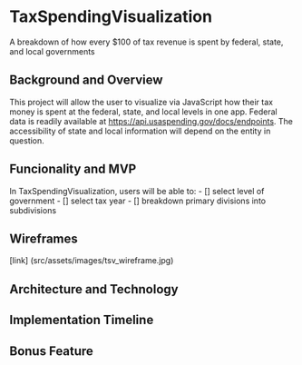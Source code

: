 # TaxSpendingVisualization
  A breakdown of how every $100 of tax revenue is spent by federal, state, and local governments

## Background and Overview
  This project will allow the user to visualize via JavaScript how their tax money is spent at the federal, state, and local levels in one app.  Federal data is readily available at https://api.usaspending.gov/docs/endpoints.  The accessibility  of state and local information will depend on the entity in question.

## Funcionality and MVP
  In TaxSpendingVisualization, users will be able to:
    - [] select level of government
    - [] select tax year
    - [] breakdown primary divisions into subdivisions
    
## Wireframes

[link] (src/assets/images/tsv_wireframe.jpg)


## Architecture and Technology
## Implementation Timeline
## Bonus Feature
